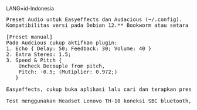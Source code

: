 LANG=id-Indonesia
<pre>
Preset Audio untuk Easyeffects dan Audacious (~/.config).
Kompatibilitas versi pada Debian 12.** Bookworm atau setara dan mungkin bisa diatasnya.

[Preset manual]
Pada Audcious cukup aktifkan plugin:
1. Echo { Delay: 50; Feedback: 30; Volume: 40 }
2. Extra Stereo: 1.5;
3. Speed & Pitch {
    Uncheck Decouple from pitch,
    Pitch: -0.5; (Mutiplier: 0.972;)
   }

Easyeffects, cukup buka aplikasi lalu cari dan terapkan preset bernama "tmp".

Test menggunakan Headset Lenovo TH-10 koneksi SBC bluetooth, jadi mungkin hasil audio akan terdengar berbeda pada perangkat lain :)
</pre>
